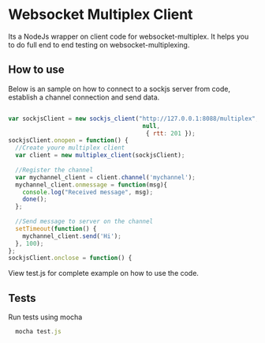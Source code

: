 # Websocket Multiplex Client

Its a NodeJs wrapper on client code for websocket-multiplex.  It helps you to do full end to end testing on websocket-multiplexing.
## How to use

Below is an sample on how to connect to a sockjs server from code, establish a channel connection and send data.

```js

var sockjsClient = new sockjs_client("http://127.0.0.1:8088/multiplex", 
                                      null, 
                                       { rtt: 201 });
sockjsClient.onopen = function() {
  //Create youre multiplex client
  var client = new multiplex_client(sockjsClient);
  
  //Register the channel
  var mychannel_client = client.channel('mychannel');
  mychannel_client.onmessage = function(msg){
    console.log("Received message", msg);
    done();
  };
  
  //Send message to server on the channel
  setTimeout(function() {
    mychannel_client.send('Hi'); 
  }, 100);
};
sockjsClient.onclose = function() {

```

View test.js for complete example on how to use the code. 

## Tests

Run tests using mocha

```js
  mocha test.js

```
